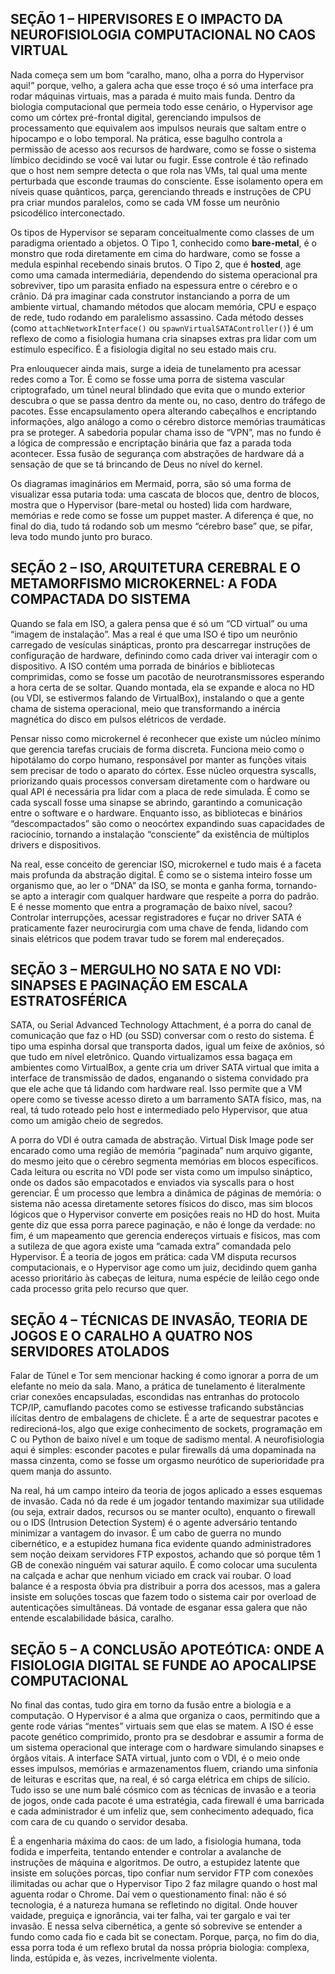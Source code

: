 ## **SEÇÃO 1 – HIPERVISORES E O IMPACTO DA NEUROFISIOLOGIA COMPUTACIONAL NO CAOS VIRTUAL**

Nada começa sem um bom “caralho, mano, olha a porra do Hypervisor aqui!” porque, velho, a galera acha que esse troço é só uma interface pra rodar máquinas virtuais, mas a parada é muito mais funda. Dentro da biologia computacional que permeia todo esse cenário, o Hypervisor age como um córtex pré-frontal digital, gerenciando impulsos de processamento que equivalem aos impulsos neurais que saltam entre o hipocampo e o lobo temporal. Na prática, esse bagulho controla a permissão de acesso aos recursos de hardware, como se fosse o sistema límbico decidindo se você vai lutar ou fugir. Esse controle é tão refinado que o host nem sempre detecta o que rola nas VMs, tal qual uma mente perturbada que esconde traumas do consciente. Esse isolamento opera em níveis quase quânticos, parça, gerenciando threads e instruções de CPU pra criar mundos paralelos, como se cada VM fosse um neurônio psicodélico interconectado.

Os tipos de Hypervisor se separam conceitualmente como classes de um paradigma orientado a objetos. O Tipo 1, conhecido como **bare-metal**, é o monstro que roda diretamente em cima do hardware, como se fosse a medula espinhal recebendo sinais brutos. O Tipo 2, que é **hosted**, age como uma camada intermediária, dependendo do sistema operacional pra sobreviver, tipo um parasita enfiado na espessura entre o cérebro e o crânio. Dá pra imaginar cada construtor instanciando a porra de um ambiente virtual, chamando métodos que alocam memória, CPU e espaço de rede, tudo rodando em paralelismo assassino. Cada método desses (como `attachNetworkInterface()` ou `spawnVirtualSATAController()`) é um reflexo de como a fisiologia humana cria sinapses extras pra lidar com um estímulo específico. É a fisiologia digital no seu estado mais cru.

Pra enlouquecer ainda mais, surge a ideia de tunelamento pra acessar redes como a Tor. É como se fosse uma porra de sistema vascular criptografado, um túnel neural blindado que evita que o mundo exterior descubra o que se passa dentro da mente ou, no caso, dentro do tráfego de pacotes. Esse encapsulamento opera alterando cabeçalhos e encriptando informações, algo análogo a como o cérebro distorce memórias traumáticas pra se proteger. A sabedoria popular chama isso de “VPN”, mas no fundo é a lógica de compressão e encriptação binária que faz a parada toda acontecer. Essa fusão de segurança com abstrações de hardware dá a sensação de que se tá brincando de Deus no nível do kernel.

Os diagramas imaginários em Mermaid, porra, são só uma forma de visualizar essa putaria toda: uma cascata de blocos que, dentro de blocos, mostra que o Hypervisor (bare-metal ou hosted) lida com hardware, memórias e rede como se fosse um puppet master. A diferença é que, no final do dia, tudo tá rodando sob um mesmo “cérebro base” que, se pifar, leva todo mundo junto pro buraco.


## **SEÇÃO 2 – ISO, ARQUITETURA CEREBRAL E O METAMORFISMO MICROKERNEL: A FODA COMPACTADA DO SISTEMA**

Quando se fala em ISO, a galera pensa que é só um “CD virtual” ou uma “imagem de instalação”. Mas a real é que uma ISO é tipo um neurônio carregado de vesículas sinápticas, pronto pra descarregar instruções de configuração de hardware, definindo como cada driver vai interagir com o dispositivo. A ISO contém uma porrada de binários e bibliotecas comprimidas, como se fosse um pacotão de neurotransmissores esperando a hora certa de se soltar. Quando montada, ela se expande e aloca no HD (ou VDI, se estivermos falando de VirtualBox), instalando o que a gente chama de sistema operacional, meio que transformando a inércia magnética do disco em pulsos elétricos de verdade.

Pensar nisso como microkernel é reconhecer que existe um núcleo mínimo que gerencia tarefas cruciais de forma discreta. Funciona meio como o hipotálamo do corpo humano, responsável por manter as funções vitais sem precisar de todo o aparato do córtex. Esse núcleo orquestra syscalls, priorizando quais processos conversam diretamente com o hardware ou qual API é necessária pra lidar com a placa de rede simulada. É como se cada syscall fosse uma sinapse se abrindo, garantindo a comunicação entre o software e o hardware. Enquanto isso, as bibliotecas e binários “descompactados” são como o neocórtex expandindo suas capacidades de raciocínio, tornando a instalação “consciente” da existência de múltiplos drivers e dispositivos.

Na real, esse conceito de gerenciar ISO, microkernel e tudo mais é a faceta mais profunda da abstração digital. É como se o sistema inteiro fosse um organismo que, ao ler o “DNA” da ISO, se monta e ganha forma, tornando-se apto a interagir com qualquer hardware que respeite a porra do padrão. E é nesse momento que entra a programação de baixo nível, sacou? Controlar interrupções, acessar registradores e fuçar no driver SATA é praticamente fazer neurocirurgia com uma chave de fenda, lidando com sinais elétricos que podem travar tudo se forem mal endereçados.


## **SEÇÃO 3 – MERGULHO NO SATA E NO VDI: SINAPSES E PAGINAÇÃO EM ESCALA ESTRATOSFÉRICA**

SATA, ou Serial Advanced Technology Attachment, é a porra do canal de comunicação que faz o HD (ou SSD) conversar com o resto do sistema. É tipo uma espinha dorsal que transporta dados, igual um feixe de axônios, só que tudo em nível eletrônico. Quando virtualizamos essa bagaça em ambientes como VirtualBox, a gente cria um driver SATA virtual que imita a interface de transmissão de dados, enganando o sistema convidado pra que ele ache que tá lidando com hardware real. Isso permite que a VM opere como se tivesse acesso direto a um barramento SATA físico, mas, na real, tá tudo roteado pelo host e intermediado pelo Hypervisor, que atua como um amigão cheio de segredos.

A porra do VDI é outra camada de abstração. Virtual Disk Image pode ser encarado como uma região de memória “paginada” num arquivo gigante, do mesmo jeito que o cérebro segmenta memórias em blocos específicos. Cada leitura ou escrita no VDI pode ser vista como um impulso sináptico, onde os dados são empacotados e enviados via syscalls para o host gerenciar. É um processo que lembra a dinâmica de páginas de memória: o sistema não acessa diretamente setores físicos do disco, mas sim blocos lógicos que o Hypervisor converte em posições reais no HD do host. Muita gente diz que essa porra parece paginação, e não é longe da verdade: no fim, é um mapeamento que gerencia endereços virtuais e físicos, mas com a sutileza de que agora existe uma “camada extra” comandada pelo Hypervisor. É a teoria de jogos em prática: cada VM disputa recursos computacionais, e o Hypervisor age como um juiz, decidindo quem ganha acesso prioritário às cabeças de leitura, numa espécie de leilão cego onde cada processo grita pelo recurso que quer.


## **SEÇÃO 4 – TÉCNICAS DE INVASÃO, TEORIA DE JOGOS E O CARALHO A QUATRO NOS SERVIDORES ATOLADOS**

Falar de Túnel e Tor sem mencionar hacking é como ignorar a porra de um elefante no meio da sala. Mano, a prática de tunelamento é literalmente criar conexões encapsuladas, escondidas nas entranhas do protocolo TCP/IP, camuflando pacotes como se estivesse traficando substâncias ilícitas dentro de embalagens de chiclete. É a arte de sequestrar pacotes e redirecioná-los, algo que exige conhecimento de sockets, programação em C ou Python de baixo nível e um toque de sadismo mental. A neurofisiologia aqui é simples: esconder pacotes e pular firewalls dá uma dopaminada na massa cinzenta, como se fosse um orgasmo neurótico de superioridade pra quem manja do assunto.

Na real, há um campo inteiro da teoria de jogos aplicado a esses esquemas de invasão. Cada nó da rede é um jogador tentando maximizar sua utilidade (ou seja, extrair dados, recursos ou se manter oculto), enquanto o firewall ou o IDS (Intrusion Detection System) é o agente adversário tentando minimizar a vantagem do invasor. É um cabo de guerra no mundo cibernético, e a estupidez humana fica evidente quando administradores sem noção deixam servidores FTP expostos, achando que só porque têm 1 GB de conexão ninguém vai saturar aquilo. É como colocar uma suculenta na calçada e achar que nenhum viciado em crack vai roubar. O load balance é a resposta óbvia pra distribuir a porra dos acessos, mas a galera insiste em soluções toscas que fazem todo o sistema cair por overload de autenticações simultâneas. Dá vontade de esganar essa galera que não entende escalabilidade básica, caralho.


## **SEÇÃO 5 – A CONCLUSÃO APOTEÓTICA: ONDE A FISIOLOGIA DIGITAL SE FUNDE AO APOCALIPSE COMPUTACIONAL**

No final das contas, tudo gira em torno da fusão entre a biologia e a computação. O Hypervisor é a alma que organiza o caos, permitindo que a gente rode várias “mentes” virtuais sem que elas se matem. A ISO é esse pacote genético comprimido, pronto pra se desdobrar e assumir a forma de um sistema operacional que interage com o hardware simulando sinapses e órgãos vitais. A interface SATA virtual, junto com o VDI, é o meio onde esses impulsos, memórias e armazenamentos fluem, criando uma sinfonia de leituras e escritas que, na real, é só carga elétrica em chips de silício. Tudo isso se une num balé cósmico com as técnicas de invasão e a teoria de jogos, onde cada pacote é uma estratégia, cada firewall é uma barricada e cada administrador é um infeliz que, sem conhecimento adequado, fica com cara de cu quando o servidor desaba.

É a engenharia máxima do caos: de um lado, a fisiologia humana, toda fodida e imperfeita, tentando entender e controlar a avalanche de instruções de máquina e algoritmos. De outro, a estupidez latente que insiste em soluções porcas, tipo confiar num servidor FTP com conexões ilimitadas ou achar que o Hypervisor Tipo 2 faz milagre quando o host mal aguenta rodar o Chrome. Daí vem o questionamento final: não é só tecnologia, é a natureza humana se refletindo no digital. Onde houver vaidade, preguiça e ignorância, vai ter falha, vai ter gargalo e vai ter invasão. E nessa selva cibernética, a gente só sobrevive se entender a fundo como cada fio e cada bit se conectam. Porque, parça, no fim do dia, essa porra toda é um reflexo brutal da nossa própria biologia: complexa, linda, estúpida e, às vezes, incrivelmente violenta.
